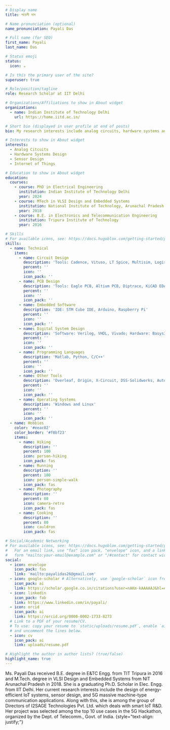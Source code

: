 ```yaml
---
# Display name
title: পায়েলী দাস

# Name pronunciation (optional)
name_pronunciation: Payali Das

# Full name (for SEO)
first_name: Payali
last_name: Das

# Status emoji
status:
  icon: ☕️

# Is this the primary user of the site?
superuser: true

# Role/position/tagline
role: Research Scholar at IIT Delhi

# Organizations/Affiliations to show in About widget
organizations:
  - name: Indian Institute of Technology Delhi
    url: https://home.iitd.ac.in/

# Short bio (displayed in user profile at end of posts)
bio: My research interests include analog circuits, hardware systems and Internet of Things(IoT).

# Interests to show in About widget
interests:
  - Analog Citcuits
  - Hardware Systems Design
  - Sensor Design
  - Internet of Things

# Education to show in About widget
education:
  courses:
    - course: PhD in Electrical Engineering
      institution: Indian Institute of Technology Delhi
      year: 2024
    - course: MTech in VLSI Design and Embedded Systems
      institution: National Institute of Technology, Arunachal Pradesh
      year: 2018
    - course: B.E. in Electronics and Telecommunication Engineering
      institution: Tripura Institute of Technology 
      year: 2016

# Skills
# For available icons, see: https://docs.hugoblox.com/getting-started/page-builder/#icons
skills:
  - name: Technical
    items:
      - name: Circuit Design
        description: 'Tools: Cadence, Vituso, LT Spice, Multisim, Logisim'
        percent: ''
        icon: ''
        icon_pack: ''
      - name: PCB Design
        description: 'Tools: Eagle PCB, Altium PCB, Diptrace, KiCAD EDA'
        percent: ''
        icon: ''
        icon_pack: ''
      - name: Embedded Software
        description: 'IDE: STM Cube IDE, Arduino, Raspberry Pi'
        percent: ''
        icon: ''
        icon_pack: ''
      - name: Digital System Design
        description: 'Software: Verilog, VHDL, Vivado; Hardware: Basys3 FPGA, Spartan-7 FPGA '
        percent: ''
        icon: ''
        icon_pack: ''
      - name: Programming Languages
        description: 'Matlab, Python, C/C++'
        percent: ''
        icon: ''
        icon_pack: ''
      - name: Other Tools
        description: 'Overleaf, Origin, X-Circuit, DSS-Solidworks, Autodesk Inventor, MS Suite'
        percent: ''
        icon: ''
        icon_pack: ''
      - name: Operating Systems
        description: 'Windows and Linux'
        percent: ''
        icon: ''
        icon_pack: ''
  - name: Hobbies
    color: '#eeac02'
    color_border: '#f0bf23'
    items:
      - name: Hiking
        description: ''
        percent: 100
        icon: person-hiking
        icon_pack: fas
      - name: Running
        description: ''
        percent: 100
        icon: person-simple-walk
        icon_pack: fas
      - name: Photography
        description: ''
        percent: 80
        icon: camera-retro
        icon_pack: fas
      - name: Cooking
        description: ''
        percent: 80
        icon: cauldron
        icon_pack: fas

# Social/Academic Networking
# For available icons, see: https://docs.hugoblox.com/getting-started/page-builder/#icons
#   For an email link, use "fas" icon pack, "envelope" icon, and a link in the
#   form "mailto:your-email@example.com" or "/#contact" for contact widget.
social:
  - icon: envelope
    icon_pack: fas
    link: 'mailto:payalidas26@gmail.com'
  - icon: google-scholar # Alternatively, use `google-scholar` icon from `ai` icon pack
    icon_pack: ai
    link: https://scholar.google.co.in/citations?user=nAKm-kAAAAAJ&hl=en
  - icon: linkedin
    icon_pack: fab
    link: https://www.linkedin.com/in/payali/
  - icon: orcid
    icon_pack: ai
    link: https://orcid.org/0000-0002-1733-8273
  # Link to a PDF of your resume/CV.
  # To use: copy your resume to `static/uploads/resume.pdf`, enable `ai` icons in `params.yaml`,
  # and uncomment the lines below.
  - icon: cv
    icon_pack: ai
    link: uploads/resume.pdf

# Highlight the author in author lists? (true/false)
highlight_name: true
---
```


Ms. Payali Das received B.E. degree in E&TC Engg. from TIT Tripura in 2016 and M.Tech. degree in VLSI Design and Embedded Systems from NIT Arunachal Pradesh in 2018. She is a graduating Ph.D. Scholar in Elec. Engg. from IIT Delhi. Her current research interests include the design of energy-efficient IoT systems, sensor design, and 5G massive machine-type communication applications. Along with this, she is among the group of Directors of I2SAGE Technologies Pvt. Ltd. which deals with smart IoT R&D. Her project was selected among the top 10 use cases in the 5G Hackathon, organized by the Dept. of Telecomm., Govt. of India.
{style="text-align: justify;"}
